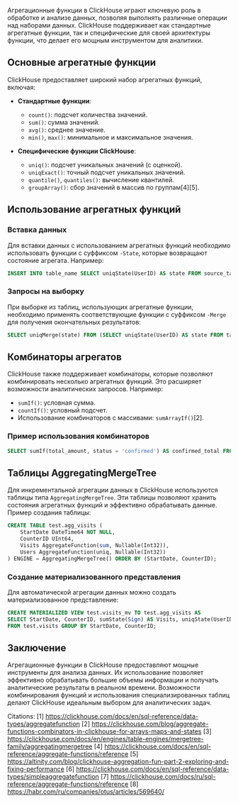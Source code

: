 Агрегационные функции в ClickHouse играют ключевую роль в обработке и анализе данных, позволяя выполнять различные операции над наборами данных. ClickHouse поддерживает как стандартные агрегатные функции, так и специфические для своей архитектуры функции, что делает его мощным инструментом для аналитики.

## Основные агрегатные функции

ClickHouse предоставляет широкий набор агрегатных функций, включая:

- **Стандартные функции**:
  - `count()`: подсчет количества значений.
  - `sum()`: сумма значений.
  - `avg()`: среднее значение.
  - `min()`, `max()`: минимальное и максимальное значения.

- **Специфические функции ClickHouse**:
  - `uniq()`: подсчет уникальных значений (с оценкой).
  - `uniqExact()`: точный подсчет уникальных значений.
  - `quantile()`, `quantiles()`: вычисление квантилей.
  - `groupArray()`: сбор значений в массив по группам[4][5].

## Использование агрегатных функций

### Вставка данных

Для вставки данных с использованием агрегатных функций необходимо использовать функции с суффиксом `-State`, которые возвращают состояние агрегата. Например:
```sql
INSERT INTO table_name SELECT uniqState(UserID) AS state FROM source_table GROUP BY RegionID;
```

### Запросы на выборку

При выборке из таблиц, использующих агрегатные функции, необходимо применять соответствующие функции с суффиксом `-Merge` для получения окончательных результатов:
```sql
SELECT uniqMerge(state) FROM (SELECT uniqState(UserID) AS state FROM table_name GROUP BY RegionID);
```

## Комбинаторы агрегатов

ClickHouse также поддерживает комбинаторы, которые позволяют комбинировать несколько агрегатных функций. Это расширяет возможности аналитических запросов. Например:
- `sumIf()`: условная сумма.
- `countIf()`: условный подсчет.
- Использование комбинаторов с массивами: `sumArrayIf()`[2].

### Пример использования комбинаторов
```sql
SELECT sumIf(total_amount, status = 'confirmed') AS confirmed_total FROM payments;
```

## Таблицы AggregatingMergeTree

Для инкрементальной агрегации данных в ClickHouse используются таблицы типа `AggregatingMergeTree`. Эти таблицы позволяют хранить состояния агрегатных функций и эффективно обрабатывать данные. Пример создания таблицы:
```sql
CREATE TABLE test.agg_visits (
    StartDate DateTime64 NOT NULL,
    CounterID UInt64,
    Visits AggregateFunction(sum, Nullable(Int32)),
    Users AggregateFunction(uniq, Nullable(Int32))
) ENGINE = AggregatingMergeTree() ORDER BY (StartDate, CounterID);
```

### Создание материализованного представления
Для автоматической агрегации данных можно создать материализованное представление:
```sql
CREATE MATERIALIZED VIEW test.visits_mv TO test.agg_visits AS 
SELECT StartDate, CounterID, sumState(Sign) AS Visits, uniqState(UserID) AS Users 
FROM test.visits GROUP BY StartDate, CounterID;
```

## Заключение

Агрегационные функции в ClickHouse предоставляют мощные инструменты для анализа данных. Их использование позволяет эффективно обрабатывать большие объемы информации и получать аналитические результаты в реальном времени. Возможности комбинирования функций и использования специализированных таблиц делают ClickHouse идеальным выбором для аналитических задач.

Citations:
[1] https://clickhouse.com/docs/en/sql-reference/data-types/aggregatefunction
[2] https://clickhouse.com/blog/aggregate-functions-combinators-in-clickhouse-for-arrays-maps-and-states
[3] https://clickhouse.com/docs/en/engines/table-engines/mergetree-family/aggregatingmergetree
[4] https://clickhouse.com/docs/en/sql-reference/aggregate-functions/reference
[5] https://altinity.com/blog/clickhouse-aggregation-fun-part-2-exploring-and-fixing-performance
[6] https://clickhouse.com/docs/en/sql-reference/data-types/simpleaggregatefunction
[7] https://clickhouse.com/docs/ru/sql-reference/aggregate-functions/reference
[8] https://habr.com/ru/companies/otus/articles/569640/